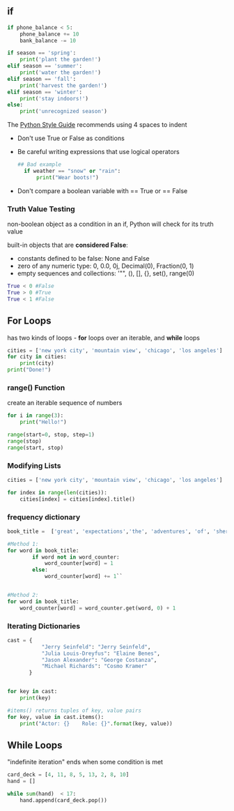 ## if

```python
if phone_balance < 5:
    phone_balance += 10
    bank_balance -= 10

if season == 'spring':
    print('plant the garden!')
elif season == 'summer':
    print('water the garden!')
elif season == 'fall':
    print('harvest the garden!')
elif season == 'winter':
    print('stay indoors!')
else:
    print('unrecognized season')
```

The [Python Style Guide](https://www.python.org/dev/peps/pep-0008/#tabs-or-spaces) recommends using 4 spaces to indent

- Don't use True or False as conditions

- Be careful writing expressions that use logical operators

  ```python
  ## Bad example
    if weather == "snow" or "rain":
        print("Wear boots!")
  ```

- Don't compare a boolean variable with == True or == False

### Truth Value Testing

non-boolean object as a condition in an if, Python will check for its truth value

built-in objects that are **considered False**:

- constants defined to be false: None and False
- zero of any numeric type: 0, 0.0, 0j, Decimal(0), Fraction(0, 1)
- empty sequences and collections: '"", (), [], {}, set(), range(0)

```python
True < 0 #False
True > 0 #True
True < 1 #False
```

## For Loops

has two kinds of loops - **for** loops over an iterable, and **while** loops

```python
cities = ['new york city', 'mountain view', 'chicago', 'los angeles']
for city in cities:
    print(city)
print("Done!")
```

### range() Function

create an iterable sequence of numbers

```python
for i in range(3):
    print("Hello!")

range(start=0, stop, step=1)
range(stop)
range(start, stop)
```

### Modifying Lists

```python
cities = ['new york city', 'mountain view', 'chicago', 'los angeles']

for index in range(len(cities)):
    cities[index] = cities[index].title()
```

### frequency dictionary

```python
book_title =  ['great', 'expectations','the', 'adventures', 'of', 'sherlock','holmes','the','great','gasby','hamlet','adventures','of','huckleberry','fin']

#Method 1:
for word in book_title:
        if word not in word_counter:
            word_counter[word] = 1
        else:
            word_counter[word] += 1``


#Method 2:
for word in book_title:
    word_counter[word] = word_counter.get(word, 0) + 1


```

### Iterating Dictionaries

```python
cast = {
           "Jerry Seinfeld": "Jerry Seinfeld",
           "Julia Louis-Dreyfus": "Elaine Benes",
           "Jason Alexander": "George Costanza",
           "Michael Richards": "Cosmo Kramer"
       }


for key in cast:
    print(key)

#items() returns tuples of key, value pairs
for key, value in cast.items():
    print("Actor: {}    Role: {}".format(key, value))
```

## While Loops

"indefinite iteration" ends when some condition is met

```python
card_deck = [4, 11, 8, 5, 13, 2, 8, 10]
hand = []

while sum(hand)  < 17:
    hand.append(card_deck.pop())
```
